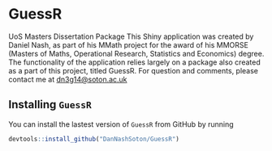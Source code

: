 # GuessR
UoS Masters Dissertation Package
This Shiny application was created by Daniel Nash, as part of his MMath project for the award of his MMORSE (Masters of Maths, Operational Research, Statistics and Economics) degree. The functionality of the application relies largely on a package also created as a part of this project, titled GuessR. For question and comments, please contact me at  dn3g14@soton.ac.uk

Installing `GuessR`
-------------------

You can install the lastest version of `GuessR` from GitHub by running

``` r
devtools::install_github("DanNashSoton/GuessR")
```
